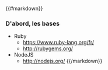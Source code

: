 {{#markdown}}
### D'abord, les bases

* Ruby
  * https://www.ruby-lang.org/fr/
  * http://rubygems.org/
* NodeJS
  * http://nodejs.org/
{{/markdown}}